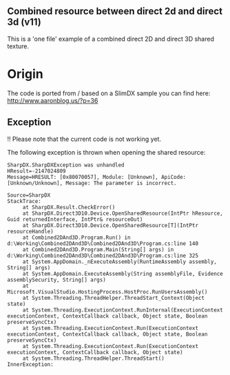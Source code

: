 Combined resource between direct 2d and direct 3d (v11)
--
This is a 'one file' example of a combined direct 2D and direct 3D shared texture.

Origin
==
The code is ported from / based on a SlimDX sample you can find here: http://www.aaronblog.us/?p=36

Exception
--
!! Please note that the current code is not working yet. 

The following exception is thrown when opening the shared resource:
  
    SharpDX.SharpDXException was unhandled
    HResult=-2147024809
    Message=HRESULT: [0x80070057], Module: [Unknown], ApiCode: [Unknown/Unknown], Message: The parameter is incorrect.

    Source=SharpDX
    StackTrace:
         at SharpDX.Result.CheckError()
         at SharpDX.Direct3D10.Device.OpenSharedResource(IntPtr hResource, Guid returnedInterface, IntPtr& resourceOut)
         at SharpDX.Direct3D10.Device.OpenSharedResource[T](IntPtr resourceHandle)
         at Combined2DAnd3D.Program.Run() in d:\Working\Combined2DAnd3D\Combined2DAnd3D\Program.cs:line 140
         at Combined2DAnd3D.Program.Main(String[] args) in d:\Working\Combined2DAnd3D\Combined2DAnd3D\Program.cs:line 325
         at System.AppDomain._nExecuteAssembly(RuntimeAssembly assembly, String[] args)
         at System.AppDomain.ExecuteAssembly(String assemblyFile, Evidence assemblySecurity, String[] args)
         at Microsoft.VisualStudio.HostingProcess.HostProc.RunUsersAssembly()
         at System.Threading.ThreadHelper.ThreadStart_Context(Object state)
         at System.Threading.ExecutionContext.RunInternal(ExecutionContext executionContext, ContextCallback callback, Object state, Boolean preserveSyncCtx)
         at System.Threading.ExecutionContext.Run(ExecutionContext executionContext, ContextCallback callback, Object state, Boolean preserveSyncCtx)
         at System.Threading.ExecutionContext.Run(ExecutionContext executionContext, ContextCallback callback, Object state)
         at System.Threading.ThreadHelper.ThreadStart()
    InnerException: 
      